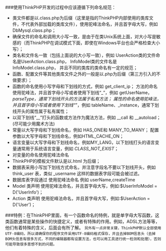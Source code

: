 ###使用ThinkPHP开发的过程中应该遵循下列命名规范：

- 类文件都是以.class.php为后缀（这里是指的ThinkPHP内部使用的类库文件，不代表外部加载的类库文件），使用驼峰法命名，并且首字母大写，例如DbMysql.class.php；
- 确保文件的命名和调用大小写一致，是由于在类Unix系统上面，对大小写是敏感的（而ThinkPHP在调试模式下面，即使在Windows平台也会严格检查大小写）；
- 类名和文件名一致（包括上面说的大小写一致），例如 UserAction类的文件命名是UserAction.class.php， InfoModel类的文件名是InfoModel.class.php， 并且不同的类库的类命名有一定的规范；
- 函数、配置文件等其他类库文件之外的一般是以.php为后缀（第三方引入的不做要求）；
- 函数的命名使用小写字母和下划线的方式，例如 get_client_ip；
方法的命名使用驼峰法，并且首字母小写或者使用下划线“_”，例如 getUserName，_parseType，通常下划线开头的方法属于私有方法；
属性的命名使用驼峰法，并且首字母小写或者使用下划线“_”，例如 tableName、_instance，通常下划线开头的属性属于私有属性；
- 以双下划线“__”打头的函数或方法作为魔法方法，例如 __call 和 __autoload；(尽可能少用魔术方法)
- 常量以大写字母和下划线命名，例如 HAS_ONE和 MANY_TO_MANY；
配置参数以大写字母和下划线命名，例如HTML_CACHE_ON；
- 语言变量以大写字母和下划线命名，例如MY_LANG，以下划线打头的语言变量通常用于系统语言变量，例如 _CLASS_NOT_EXIST_；
- 对变量的命名使用驼峰法命名
- ThinkPHP的模板文件默认是以.html 为后缀；
- 数据表采用小写加下划线方式命名，并注意字段名不要以下划线开头，例如 think_user 表，类似 _username 这样的数据表字段可能会被过滤。
- 数据库表字段通过 使用驼峰法命名 例如 userName,createTime
- Model 类声明 使用驼峰法命名，并且首字母大写，例如:$UserInfoModel = D('UserInfo')；
- Action 类声明 使用驼峰法命名，并且首字母大写，例如:$UserAction = D('User')；

###特例：在ThinkPHP里面，有一个函数命名的特例，就是单字母大写函数，这类函数通常是某些操作的快捷定义，或者有特殊的作用。例如，ADSL方法等等，他们有着特殊的含义，后面会有所了解。
`另外有一点非常关键，ThinkPHP默认全部使用UTF-8编码，所以请确保你的程序文件采用UTF-8编码格式保存，并且去掉BOM信息头（去掉BOM头信息有很多方式，不同的编辑器都有设置方法，也可以用工具进行统一检测和处理），否则可能导致很多意想不到的问题。`
